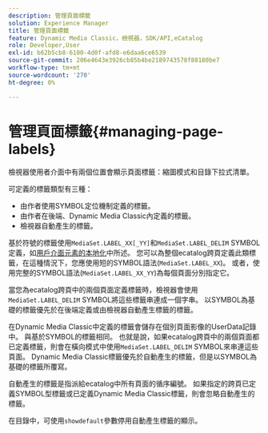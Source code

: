 ```yaml
---
description: 管理頁面標籤
solution: Experience Manager
title: 管理頁面標籤
feature: Dynamic Media Classic，檢視器，SDK/API,eCatalog
role: Developer,User
exl-id: b62b5cb8-6100-4d0f-afd8-e6daa6ce6539
source-git-commit: 206e4643e3926cb85b4be2189743578f88180be7
workflow-type: tm+mt
source-wordcount: '270'
ht-degree: 0%

---
```


# 管理頁面標籤{#managing-page-labels}

檢視器使用者介面中有兩個位置會顯示頁面標籤：縮圖模式和目錄下拉式清單。

可定義的標籤類型有三種：

* 由作者使用SYMBOL定位機制定義的標籤。
* 由作者在後端、Dynamic Media Classic內定義的標籤。
* 檢視器自動產生的標籤。

基於符號的標籤使用`MediaSet.LABEL_XX[_YY]`和`MediaSet.LABEL_DELIM` SYMBOL定義，如[用戶介面元素的本地化](../../c-html5-s7-aem-asset-viewers/c-html5-20-ecatalog-viewer-about/c-html5-20-ecatalog-viewer-localization.md#concept-cbfc39344c494eb7b9f6a272cff0cc74)中所述。 您可以為整個ecatalog跨頁定義此類標籤，在這種情況下，您應使用短的SYMBOL語法(`MediaSet.LABEL_XX`)。 或者，使用完整的SYMBOL語法(`MediaSet.LABEL_XX_YY`)為每個頁面分別指定它。

當您為ecatalog跨頁中的兩個頁面定義標籤時，檢視器會使用`MediaSet.LABEL_DELIM` SYMBOL將這些標籤串連成一個字串。 以SYMBOL為基礎的標籤優先於在後端定義或由檢視器自動產生標籤的標籤。

在Dynamic Media Classic中定義的標籤會儲存在個別頁面影像的UserData記錄中。 與基於SYMBOL的標籤相同。 也就是說，如果ecatalog跨頁中的兩個頁面都已定義標籤，則會在橫向模式中使用`MediaSet.LABEL_DELIM` SYMBOL來串連這些頁面。 Dynamic Media Classic標籤優先於自動產生的標籤，但是以SYMBOL為基礎的標籤所覆寫。

自動產生的標籤是指派給ecatalog中所有頁面的循序編號。 如果指定的跨頁已定義SYMBOL型標籤或已定義Dynamic Media Classic標籤，則會忽略自動產生的標籤。

在目錄中，可使用`showdefault`參數停用自動產生標籤的顯示。
